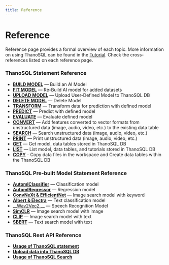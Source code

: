 ```yaml
---
title: Reference
---
```


# __Reference__

Reference page provides a formal overview of each topic. More information on using ThanoSQL can be found in the [Tutorial](/en/tutorials/algorithm_list/). Check the cross-references listed on each reference page.

### __ThanoSQL Statement Reference__

- [__BUILD MODEL__](/en/how-to_guides/ThanoSQL_query/BUILD_MODEL_SYNTAX/) — Build an AI Model
- [__FIT MODEL__](/en/how-to_guides/ThanoSQL_query/FIT_MODEL_SYNTAX/) —  Re-Build AI model for added datasets
- [__UPLOAD MODEL__](/en/how-to_guides/ThanoSQL_query/UPLOAD_SYNTAX/) — Upload User-Defined Model to ThanoSQL DB
- [__DELETE MODEL__](/en/how-to_guides/ThanoSQL_query/DELETE_MODEL_SYNTAX/) —  Delete Model
- [__TRANSFORM__](/en/how-to_guides/ThanoSQL_query/TRANSFORM_MODEL_SYNTAX/) — Transform data for prediction with defined model
- [__PREDICT__](/en/how-to_guides/ThanoSQL_query/PREDICT_MODEL_SYNTAX/) — Predict with defined model
- [__EVALUATE__](/en/how-to_guides/ThanoSQL_query/EVALUATE_MODEL_SYNTAX/) — Evaluate defined model
- [__CONVERT__](/en/how-to_guides/ThanoSQL_query/CONVERT_USING_SYNTAX/) — Add features converted to vector formats from unstructured data (image, audio, video, etc.) to the existing data table
- [__SEARCH__](/en/how-to_guides/ThanoSQL_query/SEARCH_SYNTAX/) — Search unstructured data (image, audio, video, etc.) 
- [__PRINT__](/en/how-to_guides/ThanoSQL_query/PRINT_SYNTAX/) — Print unstructured data (image, audio, video, etc.)
- [__GET__](/en/how-to_guides/ThanoSQL_query/GET_SYNTAX/) —  Get model, data tables stored in ThanoSQL DB
- [__LIST__](/en/how-to_guides/ThanoSQL_query/LIST_SYNTAX/) — List model, data tables, and tutorials stored in ThanoSQL DB
- [__COPY__](/en/how-to_guides/ThanoSQL_query/COPY_SYNTAX/) - Copy data files in the workspace and Create data tables within the ThanoSQL DB

### __ThanoSQL Pre-built Model Statement Reference__

- [__AutomlClassifier__](/en/how-to_guides/ThanoSQL_model/AutomlClassifier/) — Classification model
- [__AutomlRegressor__](/en/how-to_guides/ThanoSQL_model/AutomlRegressor/) — Regression model
- [__ConvNeXt & EfficientNet__](/en/how-to_guides/ThanoSQL_model/ConvNeXt_EfficientNet/) — Image search model with keyword
- [__Albert & Electra__](/en/how-to_guides/ThanoSQL_model/Albert_Electra/) — Text classification model
- [__Wav2Vec2 __](/en/how-to_guides/ThanoSQL_model/wav2vec2/) — Speech Recognition Model
- [__SimCLR__](/en/how-to_guides/ThanoSQL_model/SimCLR/) —  Image search model with image
- [__CLIP__](/en/how-to_guides/ThanoSQL_model/CLIP/) — Image search model with text
- [__SBERT__](/en/how-to_guides/ThanoSQL_model/SBERT/) — Text search model with text

### __ThanoSQL Rest API Reference__

- [__Usage of ThanoSQL statement__](/en/how-to_guides/ThanoSQL_connecting/rest_api_thanosql_query/)
- [__Upload data into ThanoSQL DB__](/en/how-to_guides/ThanoSQL_connecting/rest_api_thanosql_insert/)
- [__Usage of ThanoSQL Search__](/en/how-to_guides/ThanoSQL_connecting/rest_api_thanosql_search/)
